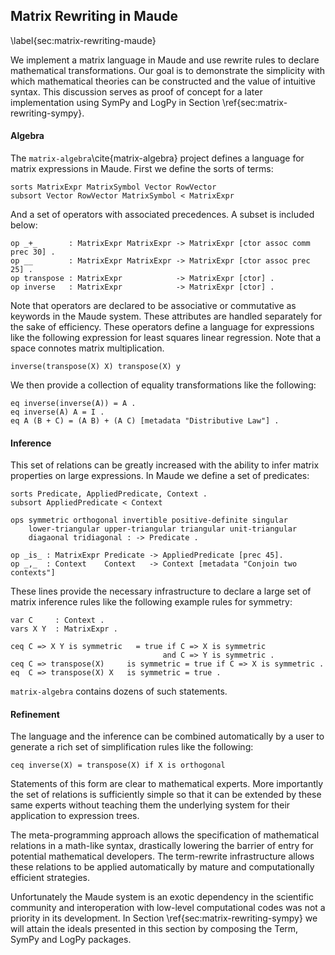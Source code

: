 
Matrix Rewriting in Maude
-------------------------

\label{sec:matrix-rewriting-maude}

We implement a matrix language in Maude and use rewrite rules to declare mathematical transformations.  Our goal is to demonstrate the simplicity with which mathematical theories can be constructed and the value of intuitive syntax.  This discussion serves as proof of concept for a later implementation using SymPy and LogPy in Section \ref{sec:matrix-rewriting-sympy}.

#### Algebra

The `matrix-algebra`\cite{matrix-algebra} project defines a language for matrix expressions in Maude.  First we define the sorts of terms:

    sorts MatrixExpr MatrixSymbol Vector RowVector
    subsort Vector RowVector MatrixSymbol < MatrixExpr

And a set of operators with associated precedences.  A subset is included below:

    op _+_       : MatrixExpr MatrixExpr -> MatrixExpr [ctor assoc comm prec 30] .
    op __        : MatrixExpr MatrixExpr -> MatrixExpr [ctor assoc prec 25] .
    op transpose : MatrixExpr            -> MatrixExpr [ctor] .
    op inverse   : MatrixExpr            -> MatrixExpr [ctor] .

Note that operators are declared to be associative or commutative as keywords in the Maude system.  These attributes are handled separately for the sake of efficiency.  These operators define a language for expressions like the following expression for least squares linear regression.  Note that a space connotes matrix multiplication.

    inverse(transpose(X) X) transpose(X) y

We then provide a collection of equality transformations like the following:
    
    eq inverse(inverse(A)) = A .    
    eq inverse(A) A = I .           
    eq A (B + C) = (A B) + (A C) [metadata "Distributive Law"] . 

#### Inference

This set of relations can be greatly increased with the ability to infer matrix properties on large expressions.  In Maude we define a set of predicates:

    sorts Predicate, AppliedPredicate, Context .
    subsort AppliedPredicate < Context

    ops symmetric orthogonal invertible positive-definite singular 
        lower-triangular upper-triangular triangular unit-triangular 
        diagaonal tridiagonal : -> Predicate .

    op _is_ : MatrixExpr Predicate -> AppliedPredicate [prec 45].
    op _,_  : Context    Context   -> Context [metadata "Conjoin two contexts"]

These lines provide the necessary infrastructure to declare a large set of matrix inference rules like the following example rules for symmetry:

    var C     : Context .
    vars X Y  : MatrixExpr .

    ceq C => X Y is symmetric   = true if C => X is symmetric
                                      and C => Y is symmetric .
    ceq C => transpose(X)     is symmetric = true if C => X is symmetric .
    eq  C => transpose(X) X   is symmetric = true .

`matrix-algebra` contains dozens of such statements.

#### Refinement

The language and the inference can be combined automatically by a user to generate a rich set of simplification rules like the following:

    ceq inverse(X) = transpose(X) if X is orthogonal

Statements of this form are clear to mathematical experts.  More importantly the set of relations is sufficiently simple so that it can be extended by these same experts without teaching them the underlying system for their application to expression trees.

The meta-programming approach allows the specification of mathematical relations in a math-like syntax, drastically lowering the barrier of entry for potential mathematical developers.  The term-rewrite infrastructure allows these relations to be applied automatically by mature and computationally efficient strategies.

Unfortunately the Maude system is an exotic dependency in the scientific community and interoperation with low-level computational codes was not a priority in its development.  In Section \ref{sec:matrix-rewriting-sympy} we will attain the ideals presented in this section by composing the Term, SymPy and LogPy packages.
